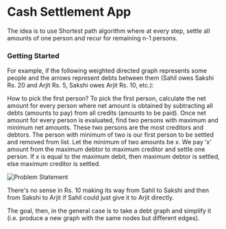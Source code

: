# Cash Settlement App

The idea is to use Shortest path algorithm where at every step, settle all amounts of one person and recur for remaining n-1 persons.  
  
<h3> Getting Started </h3>
  
For example, if the following weighted directed graph represents some people and the arrows represent debts between them (Sahil owes Sakshi Rs. 20 and Arjit Rs. 5, Sakshi owes Arjit Rs. 10, etc.):

How to pick the first person? To pick the first person, calculate the net amount for every person where net amount is obtained by subtracting all debts (amounts to pay) from all credits (amounts to be paid). Once net amount for every person is evaluated, find two persons with maximum and minimum net amounts. These two persons are the most creditors and debtors. The person with minimum of two is our first person to be settled and removed from list. Let the minimum of two amounts be x. We pay ‘x’ amount from the maximum debtor to maximum creditor and settle one person. If x is equal to the maximum debit, then maximum debtor is settled, else maximum creditor is settled.

![Problem Statement](https://raw.githubusercontent.com/)

There's no sense in Rs. 10 making its way from Sahil to Sakshi and then from Sakshi to Arjit if Sahil could just give it to Arjit directly.

The goal, then, in the general case is to take a debt graph and simplify it (i.e. produce a new graph with the same nodes but different edges).

